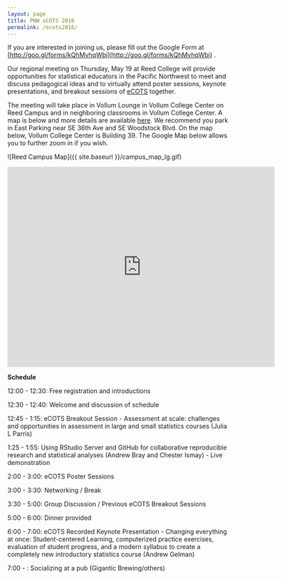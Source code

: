 ```yaml
---
layout: page
title: PNW eCOTS 2016
permalink: /ecots2016/
---
```


If you are interested in joining us, please fill out the Google Form at [http://goo.gl/forms/kQhMvhqWbj](http://goo.gl/forms/kQhMvhqWbj) .

Our regional meeting on Thursday, May 19 at Reed College will provide opportunities for statistical educators in the Pacific Northwest to meet and discuss pedagogical ideas and to virtually attend poster sessions, keynote presentations, and breakout sessions of <a href = "https://www.causeweb.org/cause/ecots/ecots16" target = "_blank">eCOTS</a> together.

The meeting will take place in Vollum Lounge in Vollum College Center on Reed Campus and in neighboring classrooms in Vollum College Center.  A map is below and more details are available [here](https://www.reed.edu/facilities_services/reed_static_map.html).  We recommend you park in East Parking near SE 36th Ave and SE Woodstock Blvd.  On the map below, Vollum College Center is Building 39.  The Google Map below allows you to further zoom in if you wish.

![Reed Campus Map]({{ site.baseurl }}/campus_map_lg.gif)

<iframe src="https://www.google.com/maps/embed?pb=!1m14!1m12!1m3!1d5594.9525979079235!2d-122.62893629540856!3d45.48035255955436!2m3!1f0!2f0!3f0!3m2!1i1024!2i768!4f13.1!5e0!3m2!1sen!2sus!4v1463433927812" width="600" height="450" frameborder="0" style="border:0" allowfullscreen></iframe>

**Schedule**

12:00 - 12:30:  Free registration and introductions

12:30 - 12:40:  Welcome and discussion of schedule

12:45 - 1:15:  eCOTS Breakout Session - Assessment at scale: challenges and opportunities in assessment in large and small statistics courses (Julia L Parris)

1:25 - 1:55:  Using RStudio Server and GitHub for collaborative reproducible research and statistical analyses (Andrew Bray and Chester Ismay) - Live demonstration

2:00 - 3:00:  eCOTS Poster Sessions

3:00 - 3:30:  Networking / Break

3:30 - 5:00:  Group Discussion / Previous eCOTS Breakout Sessions

5:00 - 6:00:  Dinner provided

6:00 - 7:00:  eCOTS Recorded Keynote Presentation - Changing everything at once: Student-centered Learning, computerized practice exercises, evaluation of student progress, and a modern syllabus to create a completely new introductory statistics course (Andrew Gelman)

7:00 - : Socializing at a pub (Gigantic Brewing/others)